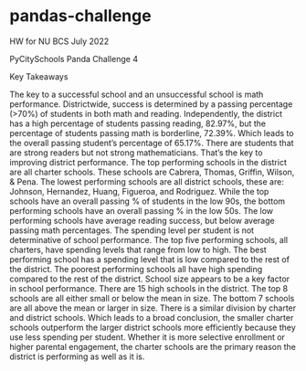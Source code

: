 # pandas-challenge
HW for NU BCS July 2022



PyCitySchools Panda Challenge 4

Key Takeaways

 

The key to a successful school and an unsuccessful school is math performance. Districtwide, success is determined by a passing percentage (>70%) of students in both math and reading. Independently, the district has a high percentage of students passing reading, 82.97%, but the percentage of students passing math is borderline, 72.39%. Which leads to the overall passing student’s percentage of 65.17%. There are students that are strong readers but not strong mathematicians. That’s the key to improving district performance.
The top performing schools in the district are all charter schools. These schools are Cabrera, Thomas, Griffin, Wilson, & Pena. The lowest performing schools are all district schools, these are: Johnson, Hernandez, Huang, Figueroa, and Rodriguez. While the top schools have an overall passing % of students in the low 90s, the bottom performing schools have an overall passing % in the low 50s. The low performing schools have average reading success, but below average passing math percentages.
The spending level per student is not determinative of school performance. The top five performing schools, all charters, have spending levels that range from low to high. The best performing school has a spending level that is low compared to the rest of the district. The poorest performing schools all have high spending compared to the rest of the district.
School size appears to be a key factor in school performance. There are 15 high schools in the district. The top 8 schools are all either small or below the mean in size. The bottom 7 schools are all above the mean or larger in size. There is a similar division by charter and district schools. Which leads to a broad conclusion, the smaller charter schools outperform the larger district schools more efficiently because they use less spending per student. Whether it is more selective enrollment or higher parental engagement, the charter schools are the primary reason the district is performing as well as it is.
